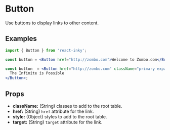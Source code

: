 # Button

Use buttons to display links to other content.

## Examples

```jsx
import { Button } from 'react-inky';

const button = <Button href="http://zombo.com">Welcome to Zombo.com</Button>;
```

```jsx
const button  = <Button href="http://zombo.com" className="primary expand">
  The Infinite is Possible
</Button>;
```

## Props

- **className:** (String) classes to add to the root table.
- **href:** (String) `href` attribute for the link.
- **style:** (Object) styles to add to the root table.
- **target:** (String) `target` attribute for the link.
